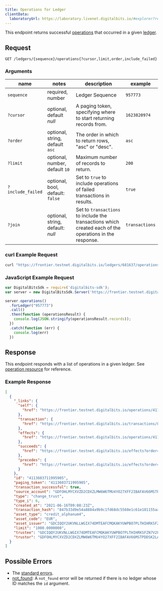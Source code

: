 ```yaml
---
title: Operations for Ledger
clientData:
  laboratoryUrl: https://laboratory.livenet.digitalbits.io/#explorer?resource=operations&endpoint=for_ledger
---
```


This endpoint returns successful [operations](https://github.com/xdbfoundation/go/tree/master/services/frontier/internal/docs/reference/resources/operation.md) that occurred in a given [ledger](https://github.com/xdbfoundation/go/tree/master/services/frontier/internal/docs/reference/resources/ledger.md).

## Request

```
GET /ledgers/{sequence}/operations{?cursor,limit,order,include_failed}
```

### Arguments

| name | notes | description | example |
| ---- | ----- | ----------- | ------- |
| `sequence` | required, number | Ledger Sequence | `957773` |
| `?cursor` | optional, default _null_ | A paging token, specifying where to start returning records from. | `1623820974` |
| `?order` | optional, string, default `asc` | The order in which to return rows, "asc" or "desc". | `asc` |
| `?limit` | optional, number, default `10` | Maximum number of records to return. | `200` |
| `?include_failed` | optional, bool, default: `false` | Set to `true` to include operations of failed transactions in results. | `true` |
| `?join` | optional, string, default: _null_ | Set to `transactions` to include the transactions which created each of the operations in the response. | `transactions` |

### curl Example Request

```sh
curl "https://frontier.testnet.digitalbits.io/ledgers/681637/operations?limit=1"
```

### JavaScript Example Request

```javascript
var DigitalBitsSdk = require('digitalbits-sdk');
var server = new DigitalBitsSdk.Server('https://frontier.testnet.digitalbits.io');

server.operations()
  .forLedger("957773")
  .call()
  .then(function (operationsResult) {
    console.log(JSON.stringify(operationsResult.records));
  })
  .catch(function (err) {
    console.log(err)
  })
```

## Response

This endpoint responds with a list of operations in a given ledger.  See [operation resource](https://github.com/xdbfoundation/go/tree/master/services/frontier/internal/docs/reference/resources/operation.md) for reference.

### Example Response

```json
[
  {
    "_links": {
      "self": {
        "href": "https://frontier.testnet.digitalbits.io/operations/4113603711995905"
      },
      "transaction": {
        "href": "https://frontier.testnet.digitalbits.io/transactions/847b33d9e54a8884a9b9c1fd68dc5560e1c61e181155aafc1145e934cc12535d"
      },
      "effects": {
        "href": "https://frontier.testnet.digitalbits.io/operations/4113603711995905/effects"
      },
      "succeeds": {
        "href": "https://frontier.testnet.digitalbits.io/effects?order=desc&cursor=4113603711995905"
      },
      "precedes": {
        "href": "https://frontier.testnet.digitalbits.io/effects?order=asc&cursor=4113603711995905"
      }
    },
    "id": "4113603711995905",
    "paging_token": "4113603711995905",
    "transaction_successful": true,
    "source_account": "GDFOHLMYCXVZD2CDXZLMW6W6TMU4YO27XFF2IBAFAV66MSTPDDSK2LAY",
    "type": "change_trust",
    "type_i": 6,
    "created_at": "2021-06-16T09:08:23Z",
    "transaction_hash": "847b33d9e54a8884a9b9c1fd68dc5560e1c61e181155aafc1145e934cc12535d",
    "asset_type": "credit_alphanum4",
    "asset_code": "EUR",
    "asset_issuer": "GDCIQQY2UKVNLLWGIX74DMTEAFCMQKAKYUWPBO7PLTHIHRKSFZN7V2FC",
    "limit": "1000.0000000",
    "trustee": "GDCIQQY2UKVNLLWGIX74DMTEAFCMQKAKYUWPBO7PLTHIHRKSFZN7V2FC",
    "trustor": "GDFOHLMYCXVZD2CDXZLMW6W6TMU4YO27XFF2IBAFAV66MSTPDDSK2LAY"
  }
]

```

## Possible Errors

- The [standard errors](https://github.com/xdbfoundation/go/blob/master/services/frontier/internal/docs/reference/errors.md#standard-errors).
- [not_found](https://github.com/xdbfoundation/go/blob/master/services/frontier/internal/docs/reference/errors/not-found.md): A `not_found` error will be returned if there is no ledger whose ID matches the `id` argument.
